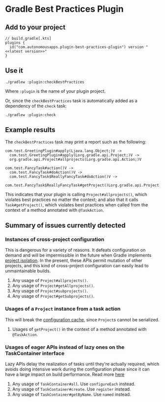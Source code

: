 # Gradle Best Practices Plugin

## Add to your project

```
// build.gradle[.kts]
plugins {
  id("com.autonomousapps.plugin-best-practices-plugin") version "<<latest version>>"
}
```

## Use it

```shell
./gradlew :plugin:checkBestPractices
```

Where `:plugin` is the name of your plugin project.

Or, since the `checkBestPractices` task is automatically added as a dependency of the `check` task:

```shell
./gradlew :plugin:check
```

## Example results

The `checkBestPractices` task may print a report such as the following:

```
com.test.GreetingPlugin#apply(Ljava.lang.Object;)V ->
  com.test.GreetingPlugin#apply(Lorg.gradle.api.Project;)V ->
  org.gradle.api.Project#allprojects(Lorg.gradle.api.Action;)V

com.test.FancyTask#action()V ->
  com.test.FancyTask#doAction()V ->
  com.test.FancyTask$ReallyFancyTask#doAction()V ->
  com.test.FancyTask$ReallyFancyTask#getProject()Lorg.gradle.api.Project;
```

This indicates that your plugin is calling `Project#allprojects()`, which violates best practices no matter the context;
and also that it calls `Task#getProject()`, which violates best practices when called from the context of a method
annotated with `@TaskAction`.

## Summary of issues currently detected

### Instances of cross-project configuration

This is dangerous for a variety of reasons. It defeats configuration on demand and will be impermissible in the future
when Gradle implements [project isolation](https://gradle.github.io/configuration-cache/#project_isolation). In the
present, these APIs permit mutation of other projects, and this kind of cross-project configuration can easily lead to
unmaintainable builds.

1. Any usage of `Project#allprojects()`.
2. Any usage of `Project#getAllprojects()`.
3. Any usage of `Project#subprojects()`.
4. Any usage of `Project#getSubprojects()`.

### Usages of a `Project` instance from a task action

This will break the [configuration cache](https://docs.gradle.org/nightly/userguide/configuration_cache.html), since
`Project`s cannot be serialized.

1. Usages of `getProject()` in the context of a method annotated with `@TaskAction`. 

### Usages of eager APIs instead of lazy ones on the TaskContainer interface

Lazy APIs delay the realization of tasks until they're actually required, which avoids doing intensive work 
during the configuration phase since it can have a large impact on build performance. 
Read more [here](https://docs.gradle.org/current/userguide/task_configuration_avoidance.html#sec:old_vs_new_configuration_api_overview)

1. Any usage of `TaskContainer#all`. Use `configureEach` instead.
2. Any usage of `TaskContainer#create`. Use `register` instead.
3. Any usage of `TaskContainer#getByName`. Use `named` instead.
